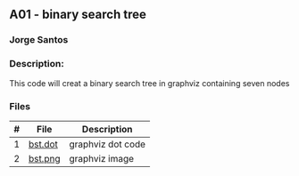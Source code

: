 ## A01 - binary search tree
### Jorge Santos
### Description:

This code will creat a binary search tree in graphviz containing seven nodes


### Files

|   #   | File            | Description                                        |
| :---: | --------------- | -------------------------------------------------- |
|   1   | [bst.dot]([https://github.com/jorcsan/2143-OOP-Santos/blob/main/Assignments/P01/main.cpp](https://github.com/jorcsan/4883-SoftwareTools-Santos/blob/main/Assignments/A01/bst.dot)) | graphviz dot code     |
|   2   |  [bst.png](https://github.com/jorcsan/2143-OOP-Santos/blob/main/Assignments/P01/test.out) | graphviz image    |


